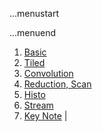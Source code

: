 ...menustart


...menuend






 1. [Basic](https://github.com/mebusy/notes/blob/master/dev_notes/Parallel_Programming_week1.md) 
 2. [Tiled](https://github.com/mebusy/notes/blob/master/dev_notes/Parallel_Programming_week2.md) 
 3. [Convolution](https://github.com/mebusy/notes/blob/master/dev_notes/Parallel_programming_week3.md) 
 4. [Reduction, Scan](https://github.com/mebusy/notes/blob/master/dev_notes/Parallel_Programming_week4.md)  
 5. [Histo](https://github.com/mebusy/notes/blob/master/dev_notes/Parallel_Programming_week5.md) 
 6. [Stream](https://github.com/mebusy/notes/blob/master/dev_notes/Parallel_Programming_week6.md)   
 7. [Key Note](https://github.com/mebusy/notes/blob/master/dev_notes/CUDA_keynote.md)    | 
